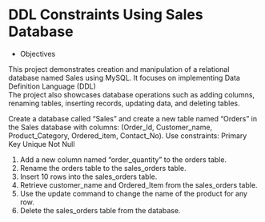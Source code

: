  # DDL Constraints Using Sales Database

 * Objectives 

This project demonstrates creation and manipulation of a relational database named Sales using MySQL. It focuses on implementing Data Definition Language (DDL)  
The project also showcases database operations such as adding columns, renaming tables, inserting records, updating data, and deleting tables.

Create a database called “Sales” and create a new table named “Orders” in the Sales database with columns: (Order_Id, Customer_name, Product_Category, Ordered_item, Contact_No). Use constraints: Primary Key Unique Not Null 
1. Add a new column named “order_quantity” to the orders table.
2. Rename the orders table to the sales_orders table.
3. Insert 10 rows into the sales_orders table.
4. Retrieve customer_name and Ordered_Item from the sales_orders table.
5. Use the update command to change the name of the product for any row. 
6. Delete the sales_orders table from the database.
